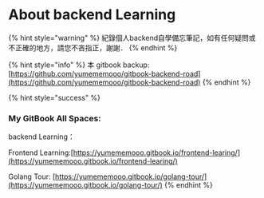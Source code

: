 # About backend Learning

{% hint style="warning" %}
紀錄個人backend自學備忘筆記，如有任何疑問或不正確的地方，請您不吝指正，謝謝．
{% endhint %}

{% hint style="info" %}
本 gitbook backup:[https://github.com/yumememooo/gitbook-backend-road](https://github.com/yumememooo/gitbook-backend-road)
{% endhint %}

{% hint style="success" %}
### My GitBook All Spaces:

backend Learning：

Frontend Learning:[https://yumememooo.gitbook.io/frontend-learing/](https://yumememooo.gitbook.io/frontend-learing/)

Golang Tour: [https://yumememooo.gitbook.io/golang-tour/](https://yumememooo.gitbook.io/golang-tour/)
{% endhint %}

###







